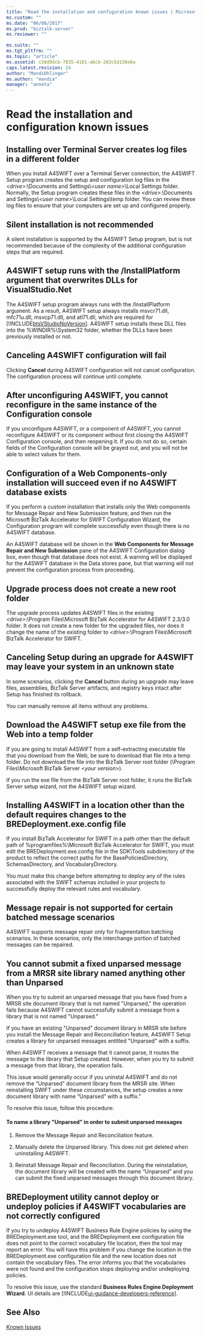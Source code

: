 ```yaml
---
title: "Read the installation and configuration known issues | Microsoft Docs"
ms.custom: ""
ms.date: "06/08/2017"
ms.prod: "biztalk-server"
ms.reviewer: ""

ms.suite: ""
ms.tgt_pltfrm: ""
ms.topic: "article"
ms.assetid: c58d9dcb-7835-4181-a6cb-203c5d138e6a
caps.latest.revision: 24
author: "MandiOhlinger"
ms.author: "mandia"
manager: "anneta"
---
```

# Read the installation and configuration known issues
  
## Installing over Terminal Server creates log files in a different folder  
 When you install A4SWIFT over a Terminal Server connection, the A4SWIFT Setup program creates the setup and configuration log files in the *\<drive\>*:\Documents and Settings\\*\<user name\>*\Local Settings folder. Normally, the Setup program creates these files in the *\<drive\>*:\Documents and Settings\\*\<user name\>*\Local Settings\temp folder. You can review these log files to ensure that your computers are set up and configured properly.  
  
## Silent installation is not recommended  
 A silent installation is supported by the A4SWIFT Setup program, but is not recommended because of the complexity of the additional configuration steps that are required.  
  
## A4SWIFT setup runs with the /InstallPlatform argument that overwrites DLLs for VisualStudio.Net  
 The A4SWIFT setup program always runs with the /InstallPlatform argument. As a result, A4SWIFT setup always installs msvcr71.dll, mfc71u.dll, msvcp71.dll, and atl71.dll, which are required for [!INCLUDE[btsVStudioNoVersion](../../includes/btsvstudionoversion-md.md)]. A4SWIFT setup installs these DLL files into the %WINDIR%\System32 folder, whether the DLLs have been previously installed or not.  
  
## Canceling A4SWIFT configuration will fail  
 Clicking **Cancel** during A4SWIFT configuration will not cancel configuration. The configuration process will continue until complete.  
  
## After unconfiguring A4SWIFT, you cannot reconfigure in the same instance of the Configuration console  
 If you unconfigure A4SWIFT, or a component of A4SWIFT, you cannot reconfigure A4SWIFT or its component without first closing the A4SWIFT Configuration console, and then reopening it. If you do not do so, certain fields of the Configuration console will be grayed out, and you will not be able to select values for them.  
  
## Configuration of a Web Components-only installation will succeed even if no A4SWIFT database exists  
 If you perform a custom installation that installs only the Web components for Message Repair and New Submission feature, and then run the Microsoft BizTalk Accelerator for SWIFT Configuration Wizard, the Configuration program will complete successfully even though there is no A4SWIFT database.  
  
 An A4SWIFT database will be shown in the **Web Components for Message Repair and New Submission** pane of the A4SWIFT Configuration dialog box, even though that database does not exist. A warning will be displayed for the A4SWIFT database in the Data stores pane, but that warning will not prevent the configuration process from proceeding.  
  
## Upgrade process does not create a new root folder  
 The upgrade process updates A4SWIFT files in the existing *\<drive\>*:\Program Files\Microsoft BizTalk Accelerator for A4SWIFT 2.3/3.0 folder. It does not create a new folder for the upgraded files, nor does it change the name of the existing folder to *\<drive\>*:\Program Files\Microsoft BizTalk Accelerator for SWIFT.  
  
## Canceling Setup during an upgrade for A4SWIFT may leave your system in an unknown state  
 In some scenarios, clicking the **Cancel** button during an upgrade may leave files, assemblies, BizTalk Server artifacts, and registry keys intact after Setup has finished its rollback.  
  
 You can manually remove all items without any problems.  
  
## Download the A4SWIFT setup exe file from the Web into a temp folder  
 If you are going to install A4SWIFT from a self-extracting executable file that you download from the Web, be sure to download that file into a temp folder. Do not download the file into the BizTalk Server root folder (\Program Files\Microsoft BizTalk Server \<*your version*\>).  
  
 If you run the exe file from the BizTalk Server root folder, it runs the BizTalk Server setup wizard, not the A4SWIFT setup wizard.  
  
## Installing A4SWIFT in a location other than the default requires changes to the BREDeployment.exe.config file  
 If you install BizTalk Accelerator for SWIFT in a path other than the default path of %programfiles%\Microsoft BizTalk Accelerator for SWIFT, you must edit the BREDeployment.exe.config file in the SDK\Tools subdirectory of the product to reflect the correct paths for the BasePoliciesDirectory, SchemasDirectory, and VocabularyDirectory.  
  
 You must make this change before attempting to deploy any of the rules associated with the SWIFT schemas included in your projects to successfully deploy the relevant rules and vocabulary.  
  
## Message repair is not supported for certain batched message scenarios  
 A4SWIFT supports message repair only for fragmentation batching scenarios. In these scenarios, only the interchange portion of batched messages can be repaired.  
  
## You cannot submit a fixed unparsed message from a MRSR site library named anything other than Unparsed  
 When you try to submit an unparsed message that you have fixed from a MRSR site document library that is not named "Unparsed," the operation fails because A4SWIFT cannot successfully submit a message from a library that is not named "Unparsed."  
  
 If you have an existing "Unparsed" document library in MRSR site before you install the Message Repair and Reconciliation feature, A4SWIFT Setup creates a library for unparsed messages entitled "Unparsed" with a suffix.  
  
 When A4SWIFT receives a message that it cannot parse, it routes the message to the library that Setup created. However, when you try to submit a message from that library, the operation fails.  
  
 This issue would generally occur if you uninstal A4SWIFT and do not remove the “Unparsed” document library from the MRSR site.  When reinstalling SWIFT under these circumstances, the setup creates a new document library with name “Unparsed” with a suffix.”  
  
 To resolve this issue, follow this procedure:  
  
#### To name a library "Unparsed" in order to submit unparsed messages  
  
1.  Remove the Message Repair and Reconciliation feature.  
  
2.  Manually delete the Unparsed library. This does not get deleted when uninstalling A4SWIFT.  
  
3.  Reinstall Message Repair and Reconciliation. During the reinstallation, the document library will be created with the name “Unparsed” and you can submit the fixed unparsed messages through this document library.  
  
## BREDeployment utility cannot deploy or undeploy policies if A4SWIFT vocabularies are not correctly configured  
 If you try to undeploy A4SWIFT Business Rule Engine policies by using the BREDeployment.exe tool, and the BREDeployment.exe configuration file does not point to the correct vocabulary file location, then the tool may report an error. You will have this problem if you change the location in the BREDeployment.exe configuration file and the new location does not contain the vocabulary files. The error informs you that the vocabularies were not found and the configuration stops deploying and/or undeploying policies.  
  
 To resolve this issue, use the standard **Business Rules Engine Deployment Wizard**. UI details are [!INCLUDE[ui-guidance-developers-reference](../../includes/ui-guidance-developers-reference.md)].
  
## See Also  
 [Known Issues](../../adapters-and-accelerators/accelerator-swift/known-issues5.md)
